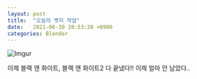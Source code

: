 ```yaml
---
layout: post
title:  "오늘의 벳지 작업"
date:   2021-06-30 20:53:20 +0900
categories: Blender
---
```



![Imgur](https://i.imgur.com/rHHW3O4.jpg)

이제 블랙 앤 화이트, 블랙 앤 화이트2 다 끝냈다!! 이제 얼마 안 남았다..